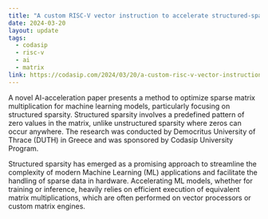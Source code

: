 ```yaml
---
title: "A custom RISC-V vector instruction to accelerate structured-sparse matrix multiplications"
date: 2024-03-20
layout: update
tags:
  - codasip
  - risc-v
  - ai
  - matrix
link: https://codasip.com/2024/03/20/a-custom-risc-v-vector-instruction/
---
```


A novel AI-acceleration paper presents a method to optimize sparse matrix multiplication for machine learning models,
particularly focusing on structured sparsity. Structured sparsity involves a predefined pattern of zero values in the
matrix, unlike unstructured sparsity where zeros can occur anywhere. The research was conducted by Democritus University
of Thrace (DUTH) in Greece and was sponsored by Codasip University Program.

Structured sparsity has emerged as a promising approach to streamline the complexity of modern Machine Learning (ML)
applications and facilitate the handling of sparse data in hardware. Accelerating ML models, whether for training or
inference, heavily relies on efficient execution of equivalent matrix multiplications, which are often performed on
vector processors or custom matrix engines.
